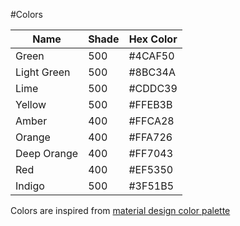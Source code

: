  #Colors

| Name        	| Shade 	| Hex Color 	|
|-------------	|-------	|-----------	|
| Green       	| 500   	| #4CAF50   	|
| Light Green 	| 500   	| #8BC34A   	|
| Lime        	| 500   	| #CDDC39   	|
| Yellow      	| 500   	| #FFEB3B   	|
| Amber       	| 400   	| #FFCA28   	|
| Orange      	| 400   	| #FFA726   	|
| Deep Orange 	| 400   	| #FF7043   	|
| Red         	| 400   	| #EF5350   	|
| Indigo       	| 500   	| #3F51B5   	|

Colors are inspired from [material design color palette](https://material.google.com/style/color.html#color-color-palette)
